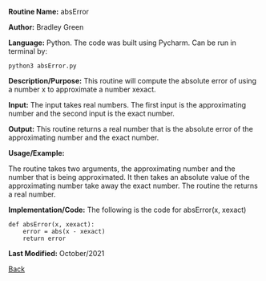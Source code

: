 

**Routine Name:**           absError

**Author:** Bradley Green

**Language:** Python. The code was built using Pycharm. Can be run in terminal by:


    python3 absError.py


**Description/Purpose:** This routine will compute the absolute error of using a number x to approximate a number 
xexact. 

**Input:** The input takes real numbers.  The first input is the approximating number and the second input is the exact number.

**Output:** This routine returns a real number that is the absolute error of the approximating number and the exact number.  

**Usage/Example:**

The routine takes two arguments, the approximating number and the number that is being approximated.  It then takes an absolute value
of the approximating number take away the exact number.  The routine the returns a real number.  



**Implementation/Code:** The following is the code for absError(x, xexact)

    
    def absError(x, xexact):
        error = abs(x - xexact)
        return error
    


**Last Modified:** October/2021

[Back](../README.md)
